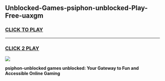 
## Unblocked-Games-psiphon-unblocked-Play-Free-uaxgm
<h3>
<a href="https://premium76.site?title=psiphon-unblocked&ref=10A">CLICK TO PLAY</a></h3>
<hr>

<h3>
<a href="https://premium76.site?title=psiphon-unblocked&ref=10A">CLICK 2 PLAY</a>
  
</h3>

<a href="https://premium76.site?title=psiphon-unblocked&ref=10A"><img src="https://clearcache.store/games.png"></a>


**psiphon-unblocked games unblocked: Your Gateway to Fun and Accessible Online Gaming**
